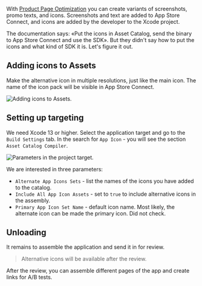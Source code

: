 With [Product Page Optimization](https://developer.apple.com/app-store/product-page-optimization/) you can create variants of screenshots, promo texts, and icons. Screenshots and text are added to App Store Connect, and icons are added by the developer to the Xcode project.

The documentation says: «Put the icons in Asset Catalog, send the binary to App Store Connect and use the SDK». But they didn't say how to put the icons and what kind of SDK it is. Let's figure it out.

## Adding icons to Assets

Make the alternative icon in multiple resolutions, just like the main icon. The name of the icon pack will be visible in App Store Connect.

![Adding icons to Assets.](https://cdn.sparrowcode.io/tutorials/product-page-optimization-alternative-icons/adding-icons-to-assets.png)

## Setting up targeting

We need Xcode 13 or higher. Select the application target and go to the `Build Settings` tab. In the search for `App Icon` - you will see the section `Asset Catalog Compiler`.

![Parameters in the project target.](https://cdn.sparrowcode.io/tutorials/product-page-optimization-alternative-icons/adding-settings-to-target.png)

We are interested in three parameters:

- `Alternate App Icons Sets` - list the names of the icons you have added to the catalog.
- `Include All App Icon Assets` - set to `true` to include alternative icons in the assembly.
- `Primary App Icon Set Name` - default icon name. Most likely, the alternate icon can be made the primary icon. Did not check.

## Unloading

It remains to assemble the application and send it in for review.

> Alternative icons will be available after the review.

After the review, you can assemble different pages of the app and create links for A/B tests.
